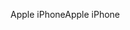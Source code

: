 <span data-ttu-id="2cbd4-101">Apple iPhone</span><span class="sxs-lookup"><span data-stu-id="2cbd4-101">Apple iPhone</span></span>